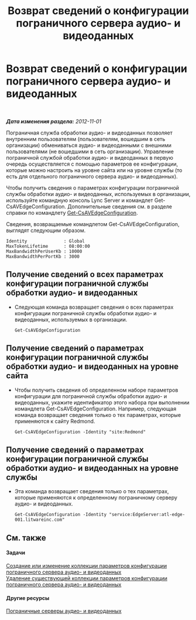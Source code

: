 ﻿---
title: Возврат сведений о конфигурации пограничного сервера аудио- и видеоданных
TOCTitle: Возврат сведений о конфигурации пограничного сервера аудио- и видеоданных
ms:assetid: b041f5a4-2387-4075-846c-ec4f99640903
ms:mtpsurl: https://technet.microsoft.com/ru-ru/library/JJ721850(v=OCS.15)
ms:contentKeyID: 49888143
ms.date: 05/19/2016
mtps_version: v=OCS.15
ms.translationtype: HT
---

# Возврат сведений о конфигурации пограничного сервера аудио- и видеоданных

 

_**Дата изменения раздела:** 2012-11-01_

Пограничная служба обработки аудио- и видеоданных позволяет внутренним пользователям (пользователям, вошедшим в сеть организации) обмениваться аудио- и видеоданными с внешними пользователями (не вошедшими в сеть организации). Управление пограничной службой обработки аудио- и видеоданных в первую очередь осуществляется с помощью параметров ее конфигурации, которые можно настроить на уровне сайта или на уровне службы (то есть для отдельного пограничного сервера аудио- и видеоданных).

Чтобы получить сведения о параметрах конфигурации пограничной службы обработки аудио- и видеоданных, используемых в организации, используйте командную консоль Lync Server и командлет Get-CsAVEdgeConfiguration. Дополнительные сведения см. в разделе справки по командлету [Get-CsAVEdgeConfiguration](get-csavedgeconfiguration.md).

Сведения, возвращаемые командлетом Get-CsAVEdgeConfiguration, выглядят следующим образом.

    Identity              : Global
    MaxTokenLifetime      : 08:00:00
    MaxBandwidthPerUserKb : 10000
    MaxBandwidthPerPortKb : 3000

## Получение сведений о всех параметрах конфигурации пограничной службы обработки аудио- и видеоданных

  - Следующая команда возвращает сведения о всех параметрах конфигурации пограничной службы обработки аудио- и видеоданных, используемых в организации.
    
        Get-CsAVEdgeConfiguration

## Получение сведений о параметрах конфигурации пограничной службы обработки аудио- и видеоданных на уровне сайта

  - Чтобы получить сведения об определенном наборе параметров конфигурации для пограничной службы обработки аудио- и видеоданных, укажите идентификатор этого набора при выполнении командлета Get-CsAVEdgeConfiguration. Например, следующая команда возвращает сведения только о тех параметрах, которые применяются к сайту Redmond.
    
        Get-CsAVEdgeConfiguration -Identity "site:Redmond"

## Получение сведений о параметрах конфигурации пограничной службы обработки аудио- и видеоданных на уровне службы

  - Эта команда возвращает сведения только о тех параметрах, которые применяются к определенному пограничному серверу аудио- и видеоданных.
    
        Get-CsAVEdgeConfiguration -Identity "service:EdgeServer:atl-edge-001.litwareinc.com"

## См. также

#### Задачи

[Создание или изменение коллекции параметров конфигурации пограничного сервера аудио- и видеоданных](lync-server-2013-create-or-modify-a-collection-of-a-v-edge-server-configuration-settings.md)  
[Удаление существующей коллекции параметров конфигурации пограничного сервера аудио- и видеоданных](lync-server-2013-delete-an-existing-collection-of-a-v-edge-server-configuration-settings.md)  

#### Другие ресурсы

[Пограничные серверы аудио- и видеоданных](lync-server-2013-audio-video-a-v-edge-servers.md)

